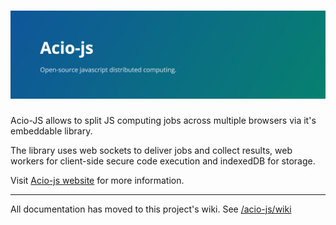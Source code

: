 # ![acio-js](media/header.jpg)

Acio-JS allows to split JS computing jobs across multiple browsers via it's embeddable library.

The library uses web sockets to deliver jobs and collect results, web workers for client-side secure code execution and indexedDB for storage.

Visit [Acio-js website](https://joseconstela.github.io/acio-js/) for more information.

<hr>

All documentation has moved to this project's wiki. See [/acio-js/wiki](https://github.com/joseconstela/acio-js/wiki)
